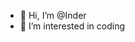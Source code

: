 - 👋 Hi, I’m @Inder
- 👀 I’m interested in coding


<!---
Indernow/Indernow is a ✨ special ✨ repository because its `README.md` (this file) appears on your GitHub profile.
You can click the Preview link to take a look at your changes.
--->
